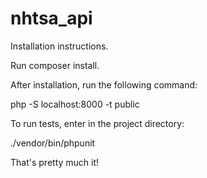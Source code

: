 # nhtsa_api
Installation instructions.

Run composer install.


After installation, run the following command:


php -S localhost:8000 -t public

To run tests, enter in the project directory:

./vendor/bin/phpunit

That's pretty much it!
